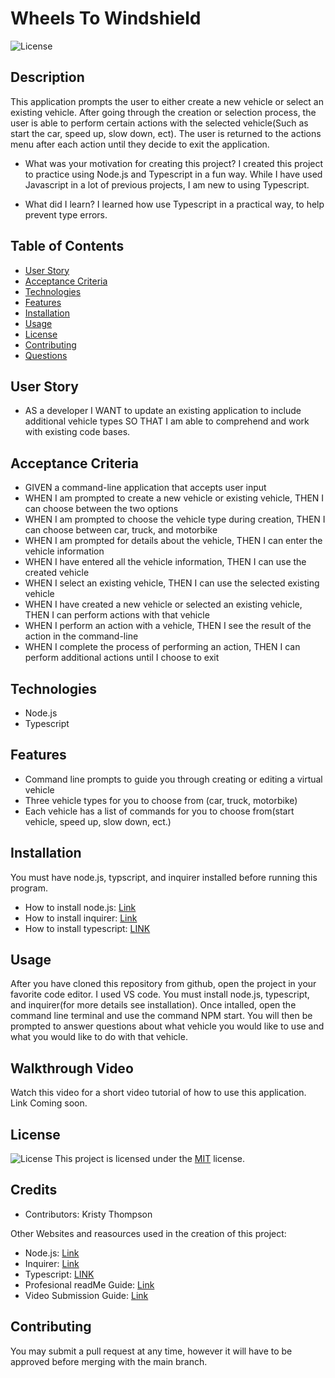 # Wheels To Windshield
![License](https://img.shields.io/badge/License-MIT-yellow.svg "License")

## Description
This application prompts the user to either create a new vehicle or select an existing vehicle. After going through the creation or selection process, the user is able to perform certain actions with the selected vehicle(Such as start the car, speed up, slow down, ect). The user is returned to the actions menu after each action until they decide to exit the application.

- What was your motivation for creating this project?
I created this project to practice using Node.js and Typescript in a fun way. While I have used Javascript in a lot of previous projects, I am new to using Typescript. 

- What did I learn? 
I learned how use Typescript in a practical way, to help prevent type errors. 

## Table of Contents
- [User Story](#User)
- [Acceptance Criteria](#Acceptance)
- [Technologies](#Technologies)
- [Features](#Features)
- [Installation](#installation)
- [Usage](#usage)
- [License](#license)
- [Contributing](#contributing)
- [Questions](#questions)

  
## User Story
- AS a developer I WANT to update an existing application to include additional vehicle types SO THAT I am able to comprehend and work with existing code bases.

## Acceptance Criteria
- GIVEN a command-line application that accepts user input
- WHEN I am prompted to create a new vehicle or existing vehicle, THEN I can choose between the two options
- WHEN I am prompted to choose the vehicle type during creation, THEN I can choose between car, truck, and motorbike
- WHEN I am prompted for details about the vehicle, THEN I can enter the vehicle information
- WHEN I have entered all the vehicle information, THEN I can use the created vehicle
- WHEN I select an existing vehicle, THEN I can use the selected existing vehicle
- WHEN I have created a new vehicle or selected an existing vehicle, THEN I can perform actions with that vehicle
- WHEN I perform an action with a vehicle, THEN I see the result of the action in the command-line
- WHEN I complete the process of performing an action, THEN I can perform additional actions until I choose to exit

 ## Technologies
 - Node.js
- Typescript

 ## Features
 - Command line prompts to guide you through creating or editing a virtual vehicle
 - Three vehicle types for you to choose from (car, truck, motorbike)
 - Each vehicle has a list of commands for you to choose from(start vehicle, speed up, slow down, ect.)

## Installation
You must have node.js, typscript, and inquirer installed before running this program.
- How to install node.js: [Link](https://nodejs.org/en/download/package-manager)
- How to install inquirer: [Link](https://www.npmjs.com/package/inquirer)
- How to install typescript: [LINK](https://www.typescriptlang.org/download/)

## Usage
After you have cloned this repository from github, open the project in your favorite code editor. I used VS code. You must install node.js, typescript, and inquirer(for more details see installation). Once intalled, open the command line terminal and use the command NPM start. You will then be prompted to answer questions about what vehicle you would like to use and what you would like to do with that vehicle. 


## Walkthrough Video
Watch this video for a short video tutorial of how to use this application. Link Coming soon.


## License
![License](https://img.shields.io/badge/License-MIT-yellow.svg "License")
  This project is licensed under the [MIT](https://opensource.org/licenses/MIT) license.

## Credits
- Contributors: Kristy Thompson

Other Websites and reasources used in the creation of this project:
- Node.js: [Link](https://nodejs.org/en/download/package-manager)
- Inquirer: [Link](https://www.npmjs.com/package/inquirer)
- Typescript: [LINK](https://www.typescriptlang.org/download/)
- Profesional readMe Guide: [Link](https://coding-boot-camp.github.io/full-stack/github/professional-readme-guide)
- Video Submission Guide: [Link](https://coding-boot-camp.github.io/full-stack/computer-literacy/video-submission-guide)

## Contributing
You may submit a pull request at any time, however it will have to be approved before merging with the main branch.
